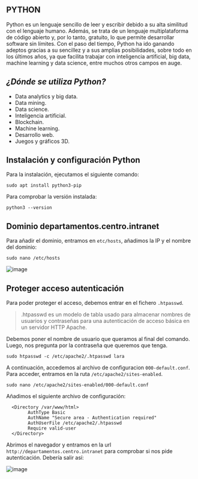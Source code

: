 ## PYTHON

Python es un lenguaje sencillo de leer y escribir debido a su alta similitud con el lenguaje humano. Además, se trata de un lenguaje multiplataforma de código abierto y, por lo tanto, gratuito, lo que permite desarrollar software sin límites. Con el paso del tiempo, Python ha ido ganando adeptos gracias a su sencillez y a sus amplias posibilidades, sobre todo en los últimos años, ya que facilita trabajar con inteligencia artificial, big data, machine learning y data science, entre muchos otros campos en auge. 

## _¿Dónde se utiliza Python?_
- Data analytics y big data.
- Data mining.
- Data science.
- Inteligencia artificial.
- Blockchain.
- Machine learning.
- Desarrollo web.
- Juegos y gráficos 3D.


## Instalación y configuración Python

Para la instalación, ejecutamos el siguiente comando:

```
sudo apt install python3-pip
```
Para comprobar la versión instalada:
```
python3 --version
```

## Dominio departamentos.centro.intranet
Para añadir el dominio, entramos en `etc/hosts`, añadimos la IP y el nombre del dominio:

```
sudo nano /etc/hosts
```
![image](https://user-images.githubusercontent.com/114391559/204754209-795faf72-0ee3-4962-b81d-b6df661b9ef4.png)

## Proteger acceso autenticación

Para poder proteger el acceso, debemos entrar en el fichero `.htpasswd`.
> .htpasswd es un modelo de tabla usado para almacenar nombres de usuarios y contraseñas para una autenticación de acceso básica en un servidor HTTP Apache.

Debemos poner el nombre de usuario que queramos al final del comando. Luego, nos pregunta por la contraseña que queremos que tenga.
```
sudo htpasswd -c /etc/apache2/.htpasswd lara
```
A continuación, accedemos al archivo de configuracion `000-default.conf`. 
Para acceder, entramos en la ruta `/etc/apache2/sites-enabled`.
```
sudo nano /etc/apache2/sites-enabled/000-default.conf
```
Añadimos el siguiente archivo de configuración:
```
  <Directory /var/www/html>
        AuthType Basic
        AuthName "Secure area - Authentication required"
        AuthUserFile /etc/apache2/.htpasswd
        Require valid-user
  </Directory>
```

Abrimos el navegador y entramos en la url `http://departamentos.centro.intranet` para comprobar si nos pide autenticación. 
Debería salir así:

![image](https://user-images.githubusercontent.com/114391559/204757792-e78f0346-5a51-454b-b172-2ea5429a10f1.png)

